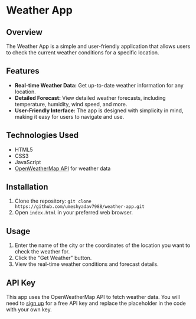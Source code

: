 
# Weather App

## Overview
The Weather App is a simple and user-friendly application that allows users to check the current weather conditions for a specific location.

## Features
- **Real-time Weather Data:** Get up-to-date weather information for any location.
- **Detailed Forecast:** View detailed weather forecasts, including temperature, humidity, wind speed, and more.
- **User-Friendly Interface:** The app is designed with simplicity in mind, making it easy for users to navigate and use.

## Technologies Used
- HTML5
- CSS3
- JavaScript
- [OpenWeatherMap API](https://openweathermap.org/api) for weather data

## Installation
1. Clone the repository: `git clone https://github.com/umeshyadav7988/weather-app.git`
2. Open `index.html` in your preferred web browser.

## Usage
1. Enter the name of the city or the coordinates of the location you want to check the weather for.
2. Click the "Get Weather" button.
3. View the real-time weather conditions and forecast details.

## API Key
This app uses the OpenWeatherMap API to fetch weather data. You will need to [sign up](https://home.openweathermap.org/users/sign_up) for a free API key and replace the placeholder in the code with your own key.

